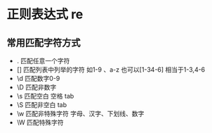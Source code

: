 # 正则表达式 re
## 常用匹配字符方式
* . 匹配任意一个字符
* [] 匹配列表中列举的字符 如1-9 、a-z 也可以[1-34-6] 相当于1-3,4-6
* \d 匹配数字0-9
* \D 匹配非数字
* \s 匹配空白 空格 tab
* \S 匹配非空白 tab
* \w 匹配非特殊字符 字母、汉字、下划线、数字
* \W 匹配特殊字符

